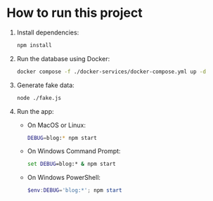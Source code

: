 ﻿# How to run this project

1. Install dependencies:
    ```bash
    npm install
    ```

2. Run the database using Docker:
    ```bash
    docker compose -f ./docker-services/docker-compose.yml up -d
    ```

3. Generate fake data:
    ```bash
    node ./fake.js
    ```

4. Run the app:
    - On MacOS or Linux:
        ```bash
        DEBUG=blog:* npm start
        ```

    - On Windows Command Prompt:
        ```cmd
        set DEBUG=blog:* & npm start
        ```

    - On Windows PowerShell:
        ```powershell
        $env:DEBUG='blog:*'; npm start
        ```